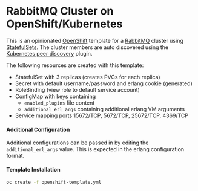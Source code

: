 # RabbitMQ Cluster on OpenShift/Kubernetes

This is an opinionated [OpenShift](https://www.openshift.com/) template for a [RabbitMQ](https://www.rabbitmq.com/) cluster using [StatefulSets](https://kubernetes.io/docs/concepts/workloads/controllers/statefulset/). The cluster members are auto discovered using the [Kubernetes peer discovery](http://www.rabbitmq.com/cluster-formation.html#peer-discovery-k8s) plugin.

The following resources are created with this template:
* StatefulSet with 3 replicas (creates PVCs for each replica)
* Secret with default username/password and erlang cookie (generated)
* RoleBinding (view role to default service account)
* ConfigMap with keys containing
    * `enabled_plugins` file content
    * `additional_erl_args` containing additional erlang VM arguments
* Service mapping ports 15672/TCP, 5672/TCP, 25672/TCP, 4369/TCP

#### Additional Configuration
Additional configurations can be passed in by editing the `additional_erl_args` value. This is expected in the erlang configuration format.

#### Template Installation
```sh
oc create -f openshift-template.yml
```

